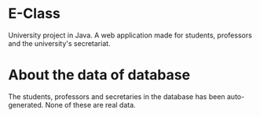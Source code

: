 # E-Class
University project in Java. A web application made for students, professors and the university's secretariat.

About the data of database 
=====================
The students, professors and secretaries in the database has been auto-generated. None of these are real data.
